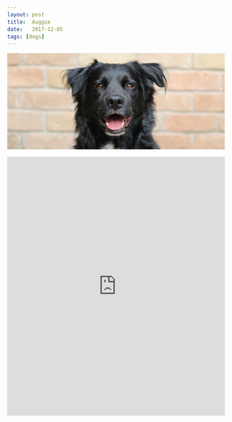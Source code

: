 ```yaml
---
layout: post
title:  Auggie
date:   2017-12-05
tags: [dogs]
---
```

<span class="image featured"><img src="/images/2017-12-05-auggie.png" alt=""></span>
<iframe src="https://drive.google.com/a/ferrell.io/embeddedfolderview?id=1v96b77USavblJ9Vol1S88PtVwZxZA6x1#grid" style="width:100%; height:600px; border:0;"></iframe>
